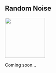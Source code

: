 ## Random Noise

<img src="https://github.com/no1sebomb/University-Labs/raw/master/semester3/oop/lab2/resources/random_noise.png" width="128px" height="128px">

Coming soon...
